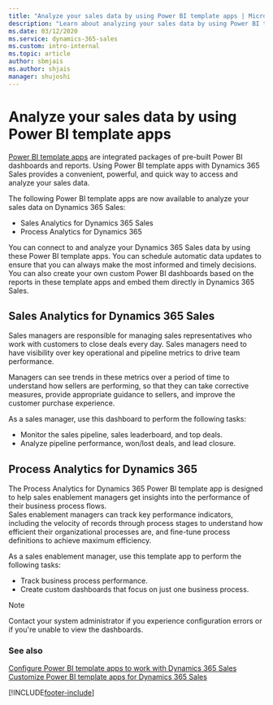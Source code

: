 ```yaml
---
title: "Analyze your sales data by using Power BI template apps | MicrosoftDocs"
description: "Learn about analyzing your sales data by using Power BI template apps."
ms.date: 03/12/2020
ms.service: dynamics-365-sales
ms.custom: intro-internal
ms.topic: article
author: sbmjais
ms.author: shjais
manager: shujoshi
---
```


# Analyze your sales data by using Power BI template apps

[Power BI template apps](/power-bi/service-template-apps-overview) are integrated packages of pre-built Power BI dashboards and reports. Using Power BI template apps with Dynamics 365 Sales provides a convenient, powerful, and quick way to access and analyze your sales data.

The following Power BI template apps are now available to analyze your sales data on Dynamics 365 Sales:

- Sales Analytics for Dynamics 365 Sales
- Process Analytics for Dynamics 365

You can connect to and analyze your Dynamics 365 Sales data by using these Power BI template apps. You can schedule automatic data updates to ensure that you can always make the most informed and timely decisions. You can also create your own custom Power BI dashboards based on the reports in these template apps and embed them directly in Dynamics 365 Sales. 

## Sales Analytics for Dynamics 365 Sales

Sales managers are responsible for managing sales representatives who work with customers to close deals every day. Sales managers need to have visibility over key operational and pipeline metrics to drive team performance.

Managers can see trends in these metrics over a period of time to understand how sellers are performing, so that they can take corrective measures, provide appropriate guidance to sellers, and improve the customer purchase experience.

As a sales manager, use this dashboard to perform the following tasks:

- Monitor the sales pipeline, sales leaderboard, and top deals.
- Analyze pipeline performance, won/lost deals, and lead closure.

## Process Analytics for Dynamics 365

The Process Analytics for Dynamics 365 Power BI template app is designed to help sales enablement managers get insights into the performance of their business process flows.  
Sales enablement managers can track key performance indicators, including the velocity of records through process stages to understand how efficient their organizational processes are, and fine-tune process definitions to achieve maximum efficiency.

As a sales enablement manager, use this template app to perform the following tasks:

- Track business process performance.
- Create custom dashboards that focus on just one business process.

> [!NOTE]
> Contact your system administrator if you experience configuration errors or if you're unable to view the dashboards.

### See also

[Configure Power BI template apps to work with Dynamics 365 Sales](configure-sales-template-apps.md)<br>
[Customize Power BI template apps for Dynamics 365 Sales](customize-template-apps.md)

[!INCLUDE[footer-include](../includes/footer-banner.md)]
